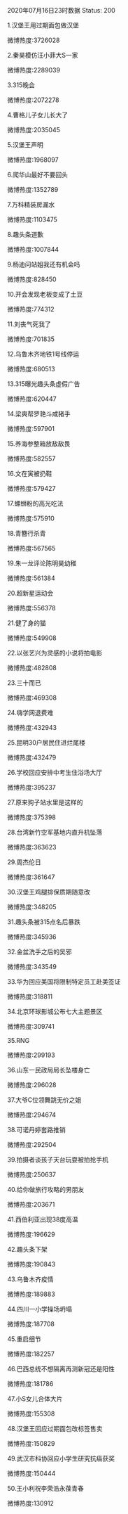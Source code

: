 2020年07月16日23时数据
Status: 200

1.汉堡王用过期面包做汉堡

微博热度:3726028

2.秦昊模仿汪小菲大S一家

微博热度:2289039

3.315晚会

微博热度:2072278

4.曹格儿子女儿长大了

微博热度:2035045

5.汉堡王声明

微博热度:1968097

6.爬华山最好不要回头

微博热度:1352789

7.万科精装房漏水

微博热度:1103475

8.趣头条道歉

微博热度:1007844

9.杨迪问站姐我还有机会吗

微博热度:828450

10.开会发现老板变成了土豆

微博热度:774312

11.刘丧气死我了

微博热度:701835

12.乌鲁木齐地铁1号线停运

微博热度:680513

13.315曝光趣头条虚假广告

微博热度:620447

14.梁爽帮罗艳斗咸猪手

微博热度:597901

15.养海参整箱放敌敌畏

微博热度:582557

16.文在寅被扔鞋

微博热度:579427

17.螺蛳粉的高光吃法

微博热度:575910

18.青簪行杀青

微博热度:567565

19.朱一龙评论陈明昊幼稚

微博热度:561384

20.超新星运动会

微博热度:556378

21.健了身的猫

微博热度:549908

22.以张艺兴为灵感的小说将拍电影

微博热度:482808

23.三十而已

微博热度:469308

24.嗨学网退费难

微博热度:432943

25.昆明30户居民住进烂尾楼

微博热度:432479

26.学校回应安排中考生住浴场大厅

微博热度:395237

27.原来狗子站水里是这样的

微博热度:375398

28.台湾新竹空军基地内直升机坠落

微博热度:363623

29.周杰伦日

微博热度:361647

30.汉堡王鸡腿排保质期随意改

微博热度:348205

31.趣头条被315点名后暴跌

微博热度:345936

32.金盆洗手之后的吴邪

微博热度:343549

33.华为回应美国将限制特定员工赴美签证

微博热度:318811

34.北京环球影城公布七大主题景区

微博热度:309741

35.RNG

微博热度:299193

36.山东一民政局局长坠楼身亡

微博热度:296028

37.大爷C位领舞跳无价之姐

微博热度:294674

38.可诺丹婷套路推销

微博热度:292504

39.拍摄者谈孩子天台玩耍被拍抢手机

微博热度:250637

40.给你做旅行攻略的男朋友

微博热度:203671

41.西伯利亚出现38度高温

微博热度:196629

42.趣头条下架

微博热度:190843

43.乌鲁木齐疫情

微博热度:189883

44.四川一小学操场坍塌

微博热度:187708

45.重启细节

微博热度:182257

46.巴西总统不想隔离再测新冠还是阳性

微博热度:181786

47.小S女儿合体大片

微博热度:155308

48.汉堡王回应过期面包改标签售卖

微博热度:150829

49.武汉市科协回应小学生研究抗癌获奖

微博热度:150444

50.王小利祝李荣浩永葆青春

微博热度:130912

